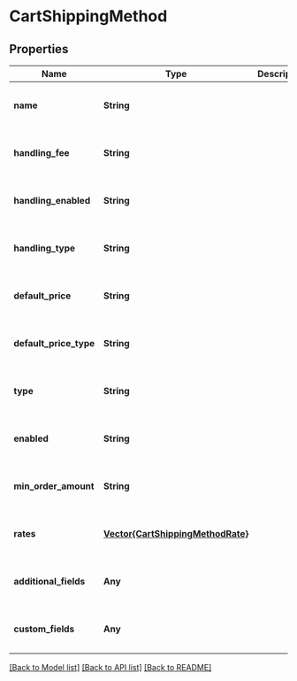 # CartShippingMethod


## Properties
Name | Type | Description | Notes
------------ | ------------- | ------------- | -------------
**name** | **String** |  | [optional] [default to nothing]
**handling_fee** | **String** |  | [optional] [default to nothing]
**handling_enabled** | **String** |  | [optional] [default to nothing]
**handling_type** | **String** |  | [optional] [default to nothing]
**default_price** | **String** |  | [optional] [default to nothing]
**default_price_type** | **String** |  | [optional] [default to nothing]
**type** | **String** |  | [optional] [default to nothing]
**enabled** | **String** |  | [optional] [default to nothing]
**min_order_amount** | **String** |  | [optional] [default to nothing]
**rates** | [**Vector{CartShippingMethodRate}**](CartShippingMethodRate.md) |  | [optional] [default to nothing]
**additional_fields** | **Any** |  | [optional] [default to nothing]
**custom_fields** | **Any** |  | [optional] [default to nothing]


[[Back to Model list]](../README.md#models) [[Back to API list]](../README.md#api-endpoints) [[Back to README]](../README.md)


